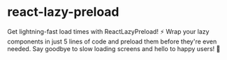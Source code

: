 # react-lazy-preload
Get lightning-fast load times with ReactLazyPreload! ⚡️ Wrap your lazy components in just 5 lines of code and preload them before they're even needed. Say goodbye to slow loading screens and hello to happy users! 🎉
